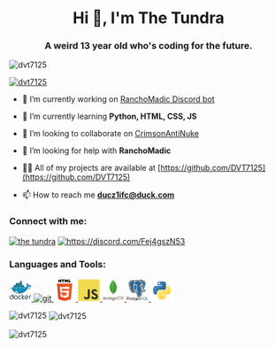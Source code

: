 <h1 align="center">Hi 👋, I'm The Tundra</h1>
<h3 align="center">A weird 13 year old who's coding for the future.</h3>

<p align="left"> <img src="https://komarev.com/ghpvc/?username=dvt7125&label=Profile%20views&color=0e75b6&style=flat" alt="dvt7125" /> </p>

<p align="left"> <a href="https://github.com/ryo-ma/github-profile-trophy"><img src="https://github-profile-trophy.vercel.app/?username=dvt7125" alt="dvt7125" /></a> </p>

- 🔭 I’m currently working on [RanchoMadic Discord bot](https://github.com/DVT7125/RanchoMadic-Discord-Bot)

- 🌱 I’m currently learning **Python, HTML, CSS, JS**

- 👯 I’m looking to collaborate on [CrimsonAntiNuke](https://github.com/DVT7125/CrimsonAntiNuke)

- 🤝 I’m looking for help with **RanchoMadic**

- 👨‍💻 All of my projects are available at [https://github.com/DVT7125](https://github.com/DVT7125)

- 📫 How to reach me **ducz1ifc@duck.com**

<h3 align="left">Connect with me:</h3>
<p align="left">
<a href="https://www.youtube.com/c/the tundra" target="blank"><img align="center" src="https://raw.githubusercontent.com/rahuldkjain/github-profile-readme-generator/master/src/images/icons/Social/youtube.svg" alt="the tundra" height="30" width="40" /></a>
<a href="https://discord.gg/https://discord.com/Fej4gszN53" target="blank"><img align="center" src="https://raw.githubusercontent.com/rahuldkjain/github-profile-readme-generator/master/src/images/icons/Social/discord.svg" alt="https://discord.com/Fej4gszN53" height="30" width="40" /></a>
</p>

<h3 align="left">Languages and Tools:</h3>
<p align="left"> <a href="https://www.docker.com/" target="_blank" rel="noreferrer"> <img src="https://raw.githubusercontent.com/devicons/devicon/master/icons/docker/docker-original-wordmark.svg" alt="docker" width="40" height="40"/> </a> <a href="https://git-scm.com/" target="_blank" rel="noreferrer"> <img src="https://www.vectorlogo.zone/logos/git-scm/git-scm-icon.svg" alt="git" width="40" height="40"/> </a> <a href="https://www.w3.org/html/" target="_blank" rel="noreferrer"> <img src="https://raw.githubusercontent.com/devicons/devicon/master/icons/html5/html5-original-wordmark.svg" alt="html5" width="40" height="40"/> </a> <a href="https://developer.mozilla.org/en-US/docs/Web/JavaScript" target="_blank" rel="noreferrer"> <img src="https://raw.githubusercontent.com/devicons/devicon/master/icons/javascript/javascript-original.svg" alt="javascript" width="40" height="40"/> </a> <a href="https://www.mongodb.com/" target="_blank" rel="noreferrer"> <img src="https://raw.githubusercontent.com/devicons/devicon/master/icons/mongodb/mongodb-original-wordmark.svg" alt="mongodb" width="40" height="40"/> </a> <a href="https://www.postgresql.org" target="_blank" rel="noreferrer"> <img src="https://raw.githubusercontent.com/devicons/devicon/master/icons/postgresql/postgresql-original-wordmark.svg" alt="postgresql" width="40" height="40"/> </a> <a href="https://www.python.org" target="_blank" rel="noreferrer"> <img src="https://raw.githubusercontent.com/devicons/devicon/master/icons/python/python-original.svg" alt="python" width="40" height="40"/> </a> </p>

<p><img align="left" src="https://github-readme-stats.vercel.app/api/top-langs?username=dvt7125&show_icons=true&locale=en&layout=compact" alt="dvt7125" /></p>

<p>&nbsp;<img align="center" src="https://github-readme-stats.vercel.app/api?username=dvt7125&show_icons=true&locale=en" alt="dvt7125" /></p>

<p><img align="center" src="https://github-readme-streak-stats.herokuapp.com/?user=dvt7125&" alt="dvt7125" /></p>
